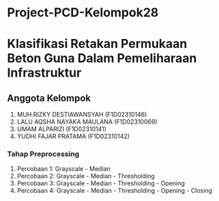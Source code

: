 # Project-PCD-Kelompok28
# Klasifikasi Retakan Permukaan Beton Guna Dalam Pemeliharaan Infrastruktur
## Anggota Kelompok
1. MUH.RIZKY DESTIAWANSYAH (F1D02310146)
2. LALU AQSHA NAYAKA MAULANA (F1D02310069)
3. UMAM ALPARIZI (F1D02310141)
4. YUDHI FAJAR PRATAMA (F1D02310142)

### Tahap Preprocessing
1. Percobaan 1: Grayscale - Median
2. Percobaan 2: Grayscale - Median - Thresholding
3. Percobaan 3: Grayscale - Median - Thresholding - Opening
4. Percobaan 4: Grayscale - Median - Thresholding - Opening - Closing
